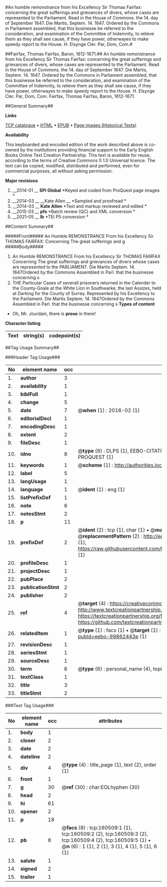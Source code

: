#An humble remonstrance from his Excellency Sir Thomas Fairfax: concerning the great sufferings and grievances of divers, whose cases are represented to the Parliament. Read in the House of Commons. the 14. day of September 1647. Die Martis, Septem. 14. 1647. Ordered by the Commons in Parliament assembled, that this businesse be referred to the consideration, and examination of the Committee of Indemnity, to relieve them as they shall see cause, if they have power, otherwayes to make speedy report to the House. H. Elsynge Cler. Par, Dom, Com.#

##Fairfax, Thomas Fairfax, Baron, 1612-1671.##
An humble remonstrance from his Excellency Sir Thomas Fairfax: concerning the great sufferings and grievances of divers, whose cases are represented to the Parliament. Read in the House of Commons. the 14. day of September 1647. Die Martis, Septem. 14. 1647. Ordered by the Commons in Parliament assembled, that this businesse be referred to the consideration, and examination of the Committee of Indemnity, to relieve them as they shall see cause, if they have power, otherwayes to make speedy report to the House. H. Elsynge Cler. Par, Dom, Com.
Fairfax, Thomas Fairfax, Baron, 1612-1671.

##General Summary##

**Links**

[TCP catalogue](http://www.ota.ox.ac.uk/tcp/)  • 
[HTML](http://tei.it.ox.ac.uk/tcp/Texts-HTML/free/A84/A84750.html)  • 
[EPUB](http://tei.it.ox.ac.uk/tcp/Texts-EPUB/free/A84/A84750.epub) • 
[Page images (Historical Texts)](https://historicaltexts.jisc.ac.uk/eebo-99862443e)

**Availability**

This keyboarded and encoded edition of the work described above is co-owned by the
    institutions providing financial support to the Early English Books Online Text Creation
    Partnership. This text is available for reuse, according to the terms of  Creative Commons 0 1.0 Universal
    licence. The text can be copied, modified, distributed and performed, even for commercial
    purposes, all without asking permission.

**Major revisions**

1. __2014-01 __ __SPi Global__ *Keyed and coded from ProQuest page images *
1. __2014-03 __ __Kate Allen __ *Sampled and proofread *
1. __2014-03 __ __Kate Allen__ *Text and markup reviewed and edited *
1. __2015-03 __ __pfs__ *Batch review (QC) and XML conversion *
1. __2021-05 __ __lb__ *TEI P5 conversion *

##Content Summary##

#####Front#####
An Humble REMONSTRANCE From his Excellency Sir THOMAS FAIRFAX: Concerning The great sufferings and g
#####Body#####

1. An Humble REMONSTRANCE From his Excellency Sir THOMAS FAIRFAX Concerning The great sufferings and grievances of divers whose cases are represented to the PARLIAMENT.
Die Martis Septem. 14. 1647Ordered by the Commons Assembled in Parl. that the businesse concerning s
1. THE Particular Cases of severall prisoners returned in the Calender to the County-Goale at the White Lion in Southwarke, the last Assizes, held at Darking for the County of Surrey. Represented by his Excellency to the Parliament.
Die Martis Septem. 14. 1647Ordered by the Commons Assembled in Parl. that the businesse concerning s
**Types of content**

  * Oh, Mr. Jourdain, there is **prose** in there!

**Character listing**


|Text|string(s)|codepoint(s)|
|---|---|---|

##Tag Usage Summary##

###Header Tag Usage###

|No|element name|occ|attributes|
|---|---|---|---|
|1.|__author__|3||
|2.|__availability__|1||
|3.|__biblFull__|1||
|4.|__change__|5||
|5.|__date__|7| @__when__ (1) : 2016-02 (1)|
|6.|__editorialDecl__|1||
|7.|__encodingDesc__|1||
|8.|__extent__|2||
|9.|__fileDesc__|1||
|10.|__idno__|8| @__type__ (8) : DLPS (1), EEBO-CITATION (1), VID (1), EEBO-PROQUEST (1), STC (3), PROQUEST (1)|
|11.|__keywords__|1| @__scheme__ (1) : http://authorities.loc.gov/ (1)|
|12.|__label__|5||
|13.|__langUsage__|1||
|14.|__language__|1| @__ident__ (1) : eng (1)|
|15.|__listPrefixDef__|1||
|16.|__note__|6||
|17.|__notesStmt__|2||
|18.|__p__|11||
|19.|__prefixDef__|2| @__ident__ (2) : tcp (1), char (1)  •  @__matchPattern__ (2) : ([0-9\-]+):([0-9IVX]+) (1), (.+) (1)  •  @__replacementPattern__ (2) : http://eebo.chadwyck.com/downloadtiff?vid=$1&page=$2 (1), https://raw.githubusercontent.com/textcreationpartnership/Texts/master/tcpchars.xml#$1 (1)|
|20.|__profileDesc__|1||
|21.|__projectDesc__|1||
|22.|__pubPlace__|2||
|23.|__publicationStmt__|2||
|24.|__publisher__|2||
|25.|__ref__|4| @__target__ (4) : https://creativecommons.org/publicdomain/zero/1.0/ (1), http://www.textcreationpartnership.org/docs/. (1), https://textcreationpartnership.org/faq/#faq05 (1), https://github.com/textcreationpartnership (1)|
|26.|__relatedItem__|1| @__type__ (1) : facs (1)  •  @__target__ (1) : https://data.historicaltexts.jisc.ac.uk/view?pubId=eebo-99862443e (1)|
|27.|__revisionDesc__|1||
|28.|__seriesStmt__|1||
|29.|__sourceDesc__|1||
|30.|__term__|6| @__type__ (6) : personal_name (4), topical_term (1), geographic_name (1)|
|31.|__textClass__|1||
|32.|__title__|3||
|33.|__titleStmt__|2||


###Text Tag Usage###

|No|element name|occ|attributes|
|---|---|---|---|
|1.|__body__|1||
|2.|__closer__|2||
|3.|__date__|2||
|4.|__dateline__|2||
|5.|__div__|4| @__type__ (4) : title_page (1), text (2), order (1)|
|6.|__front__|1||
|7.|__g__|30| @__ref__ (30) : char:EOLhyphen (30)|
|8.|__head__|2||
|9.|__hi__|61||
|10.|__opener__|2||
|11.|__p__|18||
|12.|__pb__|8| @__facs__ (8) : tcp:160509:1 (1), tcp:160509:2 (2), tcp:160509:3 (2), tcp:160509:4 (2), tcp:160509:5 (1)  •  @__n__ (6) : 1 (1), 2 (1), 3 (1), 4 (1), 5 (1), 6 (1)|
|13.|__salute__|1||
|14.|__signed__|2||
|15.|__trailer__|1||
